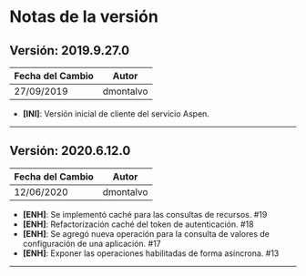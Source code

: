 # Notas de la versión

## Versión: 2019.9.27.0
Fecha del Cambio|Autor
----------------|----
27/09/2019|dmontalvo

- **[INI]**: Versión inicial de cliente del servicio Aspen.
 
-----

## Versión: 2020.6.12.0
Fecha del Cambio|Autor
----------------|----
12/06/2020|dmontalvo

- **[ENH]**: Se implementó caché para las consultas de recursos. #19
- **[ENH]**: Refactorización caché del token de autenticación. #18
- **[ENH]**: Se agregó nueva operación para la consulta de valores de configuración de una aplicación. #17
- **[ENH]**: Exponer las operaciones habilitadas de forma asíncrona. #13
 
-----
